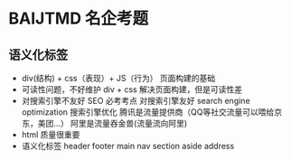 # BAIJTMD 名企考题

## 语义化标签
- div(结构) + css（表现）+ JS（行为） 
页面构建的基础
- 可读性问题，不好维护
  div  + css 解决页面构建，但是可读性差
- 对搜索引擎不友好
    SEO 必考考点  对搜索引擎友好
    search engine optimization 搜索引擎优化
    腾讯是流量提供商（QQ等社交流量可以喂给京东，美团...）
    阿里是流量吞金兽(流量流向阿里)
- html 质量很重要
- 语义化标签
    header footer main
    nav section aside
    address